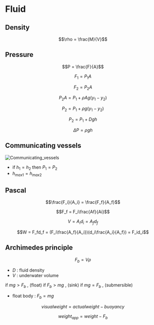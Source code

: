 # Fluid
## Density
$$\rho = \frac{M}{V}$$
## Pressure
$$P = \frac{F}{A}$$

$$F_1 = P_1A$$

$$F_2 = P_2A$$

$$P_2A = P_1+\rho Ag(y_1-y_2)$$

$$P_2 = P_1+\rho g(y_1-y_2)$$

$$P_2 = P_1+Dgh$$

$$\Delta P = \rho gh$$

## Communicating vessels
![Communicating_vessels](https://hackmd.io/_uploads/rkpsZMTNyl.png)

* if $h_1 = h_2$ then $P_1 = P_2$
* $h_{max1} = h_{max2}$

## Pascal
$$\frac{F_i}{A_i} = \frac{F_f}{A_f}$$

$$F_f = F_i\frac{Af}{Ai}$$

$$V = A_id_i = A_fd_f$$

$$W = F_fd_f = (F_i\frac{A_f}{A_i})(d_i\frac{A_i}{A_f}) = F_id_i$$

## Archimedes principle
$$F_b = V\rho$$
* $D$ : fluid density
* $V$ : underwater volume

if $mg > F_b$ , (float)
if $F_b > mg$ , (sink)
if $mg = F_b$ , (submersible)
* float body : $F_b = mg$

$$visualweight = actualweight - buoyancy$$

$$weight_{app} = weight-F_b$$
